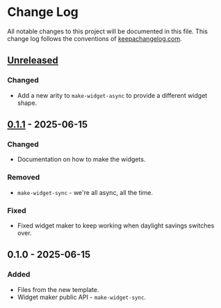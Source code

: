 # Change Log
All notable changes to this project will be documented in this file. This change log follows the conventions of [keepachangelog.com](http://keepachangelog.com/).

## [Unreleased]
### Changed
- Add a new arity to `make-widget-async` to provide a different widget shape.

## [0.1.1] - 2025-06-15
### Changed
- Documentation on how to make the widgets.

### Removed
- `make-widget-sync` - we're all async, all the time.

### Fixed
- Fixed widget maker to keep working when daylight savings switches over.

## 0.1.0 - 2025-06-15
### Added
- Files from the new template.
- Widget maker public API - `make-widget-sync`.

[Unreleased]: https://sourcehost.site/your-name/megasynth/compare/0.1.1...HEAD
[0.1.1]: https://sourcehost.site/your-name/megasynth/compare/0.1.0...0.1.1
